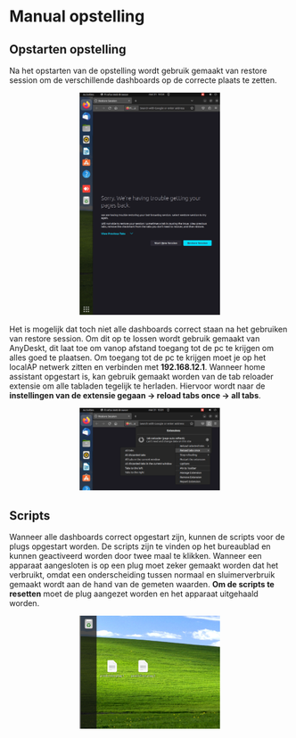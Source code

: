 # Manual opstelling

## Opstarten opstelling

Na het opstarten van de opstelling wordt gebruik gemaakt van restore session om de verschillende dashboards op de correcte plaats te zetten.

<p align="center">
  <img src="../img/restore_session.png" width="50%" height="50%">
</p>

Het is mogelijk dat toch niet alle dashboards correct staan na het gebruiken van restore session. Om dit op te lossen wordt gebruik gemaakt van AnyDeskt, dit laat toe om vanop afstand toegang tot de pc te krijgen om alles goed te plaatsen. Om toegang tot de pc te krijgen moet je op het localAP netwerk zitten en verbinden met **192.168.12.1**. Wanneer home assistant opgestart is, kan gebruik gemaakt worden van de tab reloader extensie om alle tabladen tegelijk te herladen. Hiervoor wordt naar de **instellingen van de extensie gegaan -> reload tabs once -> all tabs**.

<p align="center">
  <img src="../img/reload_tabs.PNG" width="50%" height="50%">
</p>

## Scripts

Wanneer alle dashboards correct opgestart zijn, kunnen de scripts voor de plugs opgestart worden. De scripts zijn te vinden op het bureaublad en kunnen geactiveerd worden door twee maal te klikken. Wanneer een apparaat aangesloten is op een plug moet zeker gemaakt worden dat het verbruikt, omdat een onderscheiding tussen normaal en sluimerverbruik gemaakt wordt aan de hand van de gemeten waarden. **Om de scripts te resetten** moet de plug aangezet worden en het apparaat uitgehaald worden.

<p align="center">
  <img src="../img/script_back.PNG" width="50%" height="50%">
</p>
